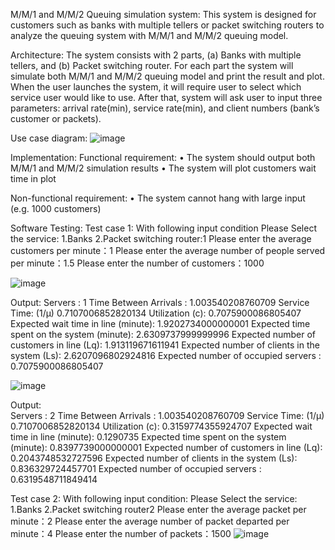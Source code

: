 M/M/1 and M/M/2 Queuing simulation system:
This system is designed for customers such as banks with multiple tellers or packet switching routers to analyze the queuing system with M/M/1 and M/M/2 queuing model.

Architecture:
The system consists with 2 parts, (a) Banks with multiple tellers, and (b) Packet switching router. For each part the system will simulate both M/M/1 and M/M/2 queuing model and print the result and plot. When the user launches the system, it will require user to select which service user would like to use. After that, system will ask user to input three parameters: arrival rate(min), service rate(min), and client numbers (bank’s customer or packets).

Use case diagram:
![image](https://user-images.githubusercontent.com/93003662/146613297-ec15d690-3098-4ed8-885a-de084250b134.png)


Implementation:
Functional requirement:
•	The system should output both M/M/1 and M/M/2 simulation results
•	The system will plot customers wait time in plot

Non-functional requirement:
•	The system cannot hang with large input (e.g. 1000 customers)

Software Testing:
Test case 1:
With following input condition
Please Select the service: 1.Banks 2.Packet switching router:1
Please enter the average customers per minute：1
Please enter the average number of people served per minute：1.5
Please enter the number of customers：1000

 ![image](https://user-images.githubusercontent.com/93003662/146613014-af1f75a7-3c1b-4582-bf02-2bcd9404b944.png)
 
 Output:
 Servers : 1
 Time Between Arrivals :  1.003540208760709 
 Service Time: (1/µ) 0.7107006852820134
 Utilization (c):  0.7075900086805407
 Expected wait time in line (minute): 1.9202734000000001
 Expected time spent on the system (minute): 2.6309737999999996 
 Expected number of customers in line (Lq): 1.913119671611941
 Expected number of clients in the system (Ls): 2.6207096802924816 
 Expected number of occupied servers : 0.7075900086805407
 
 ![image](https://user-images.githubusercontent.com/93003662/146612996-ca93b228-42e4-4e84-a248-cf13e48803b8.png)
 
 Output:  
 Servers : 2 
 Time Between Arrivals :  1.003540208760709 
 Service Time: (1/µ) 0.7107006852820134 
 Utilization (c):  0.3159774355924707 
 Expected wait time in line (minute): 0.1290735 
 Expected time spent on the system (minute): 0.8397739000000001 
 Expected number of customers in line (Lq): 0.2043748532727596 
 Expected number of clients in the system (Ls): 0.836329724457701 
 Expected number of occupied servers : 0.6319548711849414


Test case 2:
With following input condition:
Please Select the service: 1.Banks 2.Packet switching router2
Please enter the average packet per minute：2
Please enter the average number of packet departed per minute：4
Please enter the number of packets：1500
![image](https://user-images.githubusercontent.com/93003662/146614108-0b9e0cbd-eab4-44e5-9658-7d601d76c6b6.png)


